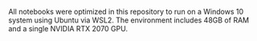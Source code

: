 All notebooks were optimized in this repository to run on a Windows 10 system using Ubuntu via WSL2. The environment includes 48GB of RAM and a single NVIDIA RTX 2070 GPU.

